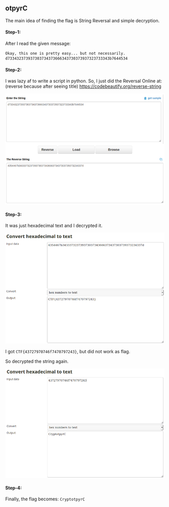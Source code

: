 ## otpyrC
The main idea of finding the flag is String Reversal and simple decryption.


#### Step-1:
After I read the given message:

```
Okay, this one is pretty easy... but not necessarily.
d733432373937303734373666343730373937323733343b7644534
```

#### Step-2:
I was lazy af to write a script in python. So, I just did the Reversal Online at: (reverse because after seeing title)
https://codebeautify.org/reverse-string

<img src="Reverse.png">

#### Step-3:

It was just hexadecimal text and I decrypted it.

<img src="1.png">

I got `CTF{43727970746f7470797243}`, but did not work as flag.

So decrypted the string again.

<img src="Flag.png">

#### Step-4:
Finally, the flag becomes: 
`CryptotpyrC`